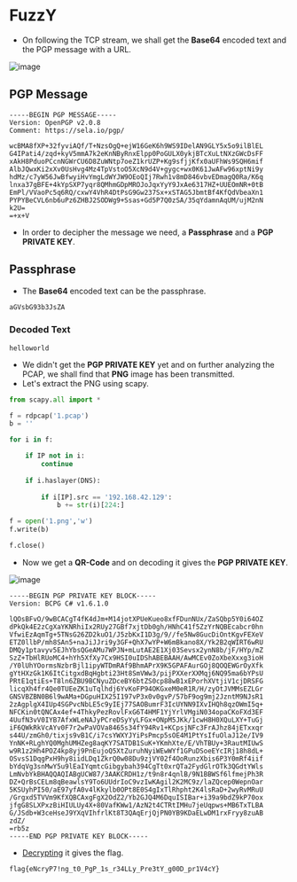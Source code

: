 # FuzzY

- On following the TCP stream, we shall get the **Base64** encoded text and the PGP message with a URL.

![image](https://user-images.githubusercontent.com/52845731/147497443-8f61ce12-6ccc-404c-921d-fcb94bcc16ad.png)

## PGP Message 

```
-----BEGIN PGP MESSAGE-----
Version: OpenPGP v2.0.8
Comment: https://sela.io/pgp/

wcBMA8fXP+32fyviAQf/T+NzsOgQ+ejW16GeK6h9WS9IDelAN9GLY5x5o9ilBlEL
G4IPati4/zqd+kyV5mmA7k2eKnNByRnxElpp0PoGULX0ykjBTcXuLtNXzGWcDsFF
xAkH8PduoPCcnNGWrCU6D8ZuWNtp7oeZ1krUZP+Kg9sfjjKfx0aUFhWs9SQH6mif
AlbJQwxKi2xXv0UsHvg4Mz4TpVstoO5XcN9d4V+gygc+wx0K61JwAFw96xptNi9y
hdMz/c7yW56JwBfwyiHvYmgLdWYJW9OEoQIj7Rwh1v8mD846vbvEDmagQ0Ra/K6q
lnxa37gBFE+4kYpSXP7yqr8QMhmGDpMROJoJqxYyY9JxAe6317HZ+UUEOmNR+0tB
EmPl/VVaoPc5q6RQ/cxwY4VhR4DtPsG9Gw237Sx+xSTAG5JbmtBf4KfQdVbeaXn1
PYPYBeCVL6nb6uPz6ZHBJ2SODWg9+Ssas+Gd5P7Q0zSA/35qYdamnAqUM/ujM2nN
k2U=
=+x+V
```

- In order to decipher the message we need, a **Passphrase** and a **PGP PRIVATE KEY**. 

## Passphrase 

- The **Base64** encoded text can be the passphrase. 

```py
aGVsbG93b3JsZA
```

### Decoded Text

```
helloworld
```

- We didn't get the **PGP PRIVATE KEY** yet and on further analyzing the PCAP, we shall find that **PNG** image has been transmitted. 
- Let's extract the PNG using scapy.

```py
from scapy.all import *

f = rdpcap('1.pcap')
b = ''

for i in f:

	if IP not in i:
		continue
    
	if i.haslayer(DNS):
  
		if i[IP].src == '192.168.42.129':
			b += str(i)[224:]

f = open('1.png','w')
f.write(b)

f.close()
```

- Now we get a **QR-Code** and on decoding it gives the **PGP PRIVATE KEY**.

![image](https://user-images.githubusercontent.com/52845731/147498040-8591a367-1c76-4b12-8191-60a62c031f0e.png)

```
-----BEGIN PGP PRIVATE KEY BLOCK-----
Version: BCPG C# v1.6.1.0

lQOsBFvO/9wBCACgT4fK4dJm+M14jotXPUeKueo8xfFDunNUx/ZaSQbp5Y0i64OZ
dPkQk4E2zCgXaYKNRhiIx2RUy27GBf7xjtDb0gh/HNhC41f5ZzYrNQBEcabcr0hn
VfwiEzAqmTg+5TNsG26ZD2kuO1/J5zbKxI1D3g/9//fe5Nw8GucDiOntKgvFEXeV
ETZ0llbP/mh8SAn5+naJiJJri9y3GF+QhX7wYP+W6mBkano8X/Yk2B2qWIRT6wRU
DMQy1ptavyv5EJhYbsQGeAMu7WPJN+mLutAE2E1Xj03Sevsx2ynN8b/jF/HYp/mZ
SzZ+TbHlRUoMC4+hYh5XfXy7Cx9HSI0uIDShABEBAAH/AwMCEv0ZoXbeXxxg3ioH
/Y0lUhYOormsNzbrBjl1ipyWTDmRAf9BhmAPrX9K5GPAFAurGOj8QOQEWGrOyXfk
gYtHXzGk1K6ItCitgxdBqHgbti23Ht8SmVWw3/pijPXXerXXMqj6NQ95ma6bYPsU
PRtE1qtiEs+T8ln6ZBU9BCNyuZDceBY6btZS0cp88wB1xEPorhXVtjiV1cjDRSFG
licqXh4fr4Qe0TUEeZK1uTqlhdj6YvKoFP94OKGxeM0eR1R/H/zyOtJVMMsEZLGr
GNSVBZBN0B6l9wAMa+DGpuHIX25I197vP3x0v0gvP/57bF9og9mj2JzntM9NJsR1
2zAgplgX4IUp4SGPvcNbLE5c9yIEj77SAOBumrF3IcUYNN9IXvIHQh8qzOWmI5q+
NFCKin0tQNCAx4ef+4ThkyPezRovlFxG6T4HMF1YjYrlVMgiN034opaCKoFXd3EF
4UufN3vV0IYB7AfxWLeNAJyPCreDSyYyLFGx+ONpM5JKk/1cwH8H0XQuLXY+TuGj
iF6QWkRkVcAYv0F7r2wPaVOVa8465s34fY94Rv1+KCpsjNFc3FrAJhz84jETxxqr
s44U/zmGh0/tixjs9vB1C/i7csYWXYJYiPsPmcp5sOE4M1PtYsIfuOlaJ12e/IV9
YnNK+RLghYQ0MghUMHZeg8aqKY7SATDB1SuK+YKmhXte/E/VhTBUy+3RautMIUwS
w9R1z2Hh4POZ4kp8yj9PnEujoQ5XtZuruhNyiWEwWYf1GPuDSoeEYcIRj18h8dL+
OSvsS1DqgPxH9hy8iidLDq1ZkrQ0w08Du9zjVY02f4OoRunzXbis6P3Y0mRf4iif
bYdqVg3snMwY5u9lEaIYqmtcGibgybah394CgTt0xrQTa2FydGlrOTk3QGdtYWls
LmNvbYkBHAQQAQIABgUCW87/3AAKCRDH1z/t9n8r4qnlB/9N1BBWSf6lfmejPh3R
DZ+QrBsCELm8qBeawlsY9To6UUdrIoC9vzIwKAgil2K2MC9z/laZQcep0WepnOar
5KSUyhPI50/aE97yfA0v4lKkylb0OPt8E0S4gIxTlRhpht2K4lsRaD+2wyRvMRuU
/Grgxd5TVVm9KfXQBCAxgFgX2OdZ2/Yb2GJQ4M6DquISIBar+i39a9bdZ9kP70ox
jfgG8SLXPxzBiHIULUy4X+80VafKWw1/AzN2t4CTRtIMHu7jeUqpws+MB6TxTLBA
G/JSdb+W3ceHseJ9YXqVIhfrlKt8T3QAqErjQjPN0YB9KDaELwDM1rxFryy8zuAB
zdZ/
=rb5z
-----END PGP PRIVATE KEY BLOCK-----
```

- [Decrypting](https://www.igolder.com/PGP/decryption/) it gives the flag.

```
flag{eNcryP7!ng_t0_PgP_1s_r34LLy_Pre3tY_g00D_pr1V4cY}
```
